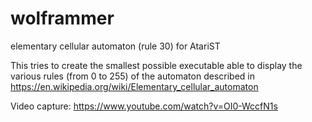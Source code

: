 # wolframmer
elementary cellular automaton (rule 30) for AtariST

This tries to create the smallest possible executable able to display 
the various rules (from 0 to 255) of the automaton described in https://en.wikipedia.org/wiki/Elementary_cellular_automaton

Video capture: https://www.youtube.com/watch?v=OI0-WccfN1s


